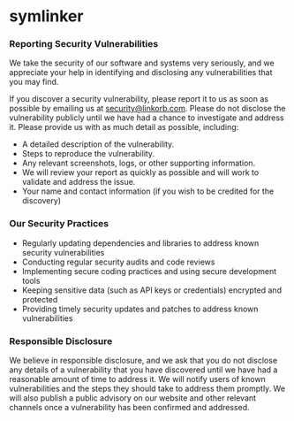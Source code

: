 <!-- Managed by https://github.com/linkorb/repo-ansible. Manual changes will be overwritten. -->
symlinker
============

### Reporting Security Vulnerabilities
We take the security of our software and systems very seriously, and we appreciate your help in identifying and disclosing any vulnerabilities that you may find.

If you discover a security vulnerability, please report it to us as soon as possible by emailing us at security@linkorb.com. Please do not disclose the vulnerability publicly until we have had a chance to investigate and address it. Please provide us with as much detail as possible, including:

* A detailed description of the vulnerability.
* Steps to reproduce the vulnerability.
* Any relevant screenshots, logs, or other supporting information.
* We will review your report as quickly as possible and will work to validate and address the issue.
* Your name and contact information (if you wish to be credited for the discovery)

### Our Security Practices
* Regularly updating dependencies and libraries to address known security vulnerabilities
* Conducting regular security audits and code reviews
* Implementing secure coding practices and using secure development tools
* Keeping sensitive data (such as API keys or credentials) encrypted and protected
* Providing timely security updates and patches to address known vulnerabilities

### Responsible Disclosure
We believe in responsible disclosure, and we ask that you do not disclose any details of a vulnerability that you have discovered until we have had a reasonable amount of time to address it. We will notify users of known vulnerabilities and the steps they should take to address them promptly. We will also publish a public advisory on our website and other relevant channels once a vulnerability has been confirmed and addressed.
